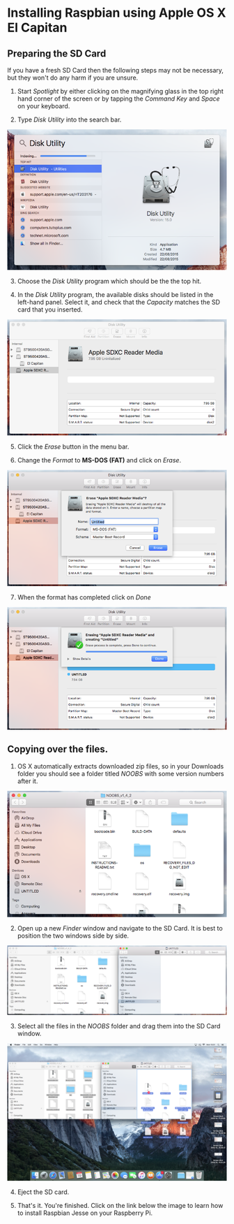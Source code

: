 # Installing Raspbian using Apple OS X El Capitan

## Preparing the SD Card

If you have a fresh SD Card then the following steps may not be necessary, but they won't do any harm if you are unsure.

1. Start *Spotlight* by either clicking on the magnifying glass in the top right hand corner of the screen or by tapping the *Command Key* and *Space* on your keyboard.

2. Type *Disk Utility* into the search bar.

![Disk Utility](images/osx/1_diskutil.png)

3. Choose the *Disk Utility* program which should be the the top hit.

4. In the *Disk Utility* program, the available disks should be listed in the left-hand panel. Select it, and check that the *Capacity* matches the SD card that you inserted.

![SD Card](images/osx/2_sdcard.png)

5. Click the *Erase* button in the menu bar.

6. Change the *Format* to **MS-DOS (FAT)** and click on *Erase*.

![DOS](images/osx/3_dos.png)

7. When the format has completed click on *Done*

![Format](images/osx/4_format.png)

## Copying over the files.

1. OS X automatically extracts downloaded zip files, so in your Downloads folder you should see a folder titled *NOOBS* with some version numbers after it.

![NOOBS files](images/osx/5_files.png)

2. Open up a new *Finder* window and navigate to the SD Card. It is best to position the two windows side by side.

![Ready to copy](images/osx/6_precopy.png)

3. Select all the files in the *NOOBS* folder and drag them into the SD Card window.

![copying](images/osx/7_copy.png)

4. Eject the SD card.

4. That's it. You're finished. Click on the link below the image to learn how to install Raspbian Jesse on your Raspberry Pi.
